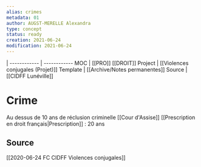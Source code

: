 ```yaml
---
alias: crimes
metadata: 01
author: AUGST-MERELLE Alexandra
type: concept
status: ready
creation: 2021-06-24
modification: 2021-06-24
---
```

 | 
------------ | ------------
MOC | [[PRO]] [[DROIT]]
Project | [[Violences conjugales (Projet)]]
Template | [[Archive/Notes permanentes]]
Source | [[CIDFF Lunéville]]
# Crime
Au dessus de 10 ans de réclusion criminelle
[[Cour d'Assise]]
[[Prescription en droit français|Prescription]] : 20 ans
## Source
[[2020-06-24 FC CIDFF Violences conjugales]]